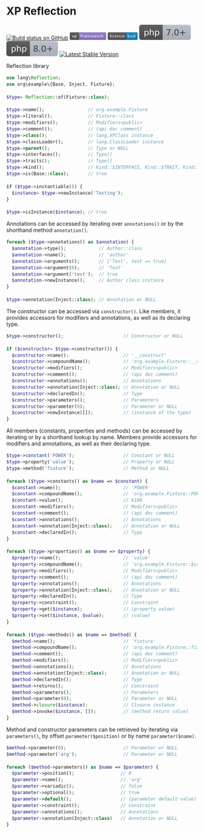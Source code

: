 XP Reflection
=============

[![Build status on GitHub](https://github.com/xp-framework/reflection/workflows/Tests/badge.svg)](https://github.com/xp-framework/reflection/actions)
[![XP Framework Module](https://raw.githubusercontent.com/xp-framework/web/master/static/xp-framework-badge.png)](https://github.com/xp-framework/core)
[![BSD Licence](https://raw.githubusercontent.com/xp-framework/web/master/static/licence-bsd.png)](https://github.com/xp-framework/core/blob/master/LICENCE.md)
[![Requires PHP 7.0+](https://raw.githubusercontent.com/xp-framework/web/master/static/php-7_0plus.svg)](http://php.net/)
[![Supports PHP 8.0+](https://raw.githubusercontent.com/xp-framework/web/master/static/php-8_0plus.svg)](http://php.net/)
[![Latest Stable Version](https://poser.pugx.org/xp-framework/reflection/version.png)](https://packagist.org/packages/xp-framework/reflection)

Reflection library

```php
use lang\Reflection;
use org\example\{Base, Inject, Fixture};

$type= Reflection::of(Fixture::class);

$type->name();                // org.example.Fixture
$type->literal();             // Fixture::class
$type->modifiers();           // Modifiers<public>
$type->comment();             // (api doc comment)
$type->class();               // lang.XPClass instance
$type->classLoader();         // lang.ClassLoader instance
$type->parent();              // Type or NULL
$type->interfaces();          // Type[]
$type->traits();              // Type[]
$type->kind();                // Kind::$INTERFACE, Kind::$TRAIT, Kind::$CLASS, Kind::$ENUM
$type->is(Base::class);       // true

if ($type->instantiable()) {
  $instance= $type->newInstance('Testing');
}

$type->isInstance($instance); // true
```

Annotations can be accessed by iterating over `annotations()` or by the shorthand method `annotation()`.

```php
foreach ($type->annotations() as $annotation) {
  $annotation->type();            // Author::class
  $annotation->name();            // 'author'
  $annotation->arguments();       // ['Test', test => true]
  $annotation->argument(0);       // 'Test'
  $annotation->argument('test');  // true
  $annotation->newInstance();     // Author class instance
}

$type->annotation(Inject::class); // Annotation or NULL
```

The constructor can be accessed via `constructor()`. Like members, it provides accessors for modifiers and annotations, as well as its declaring type.

```php
$type->constructor();                      // Constructor or NULL

if ($constructor= $type->constructor()) {
  $constructor->name();                    // '__construct'
  $constructor->compoundName();            // 'org.example.Fixture::__construct()'
  $constructor->modifiers();               // Modifiers<public>
  $constructor->comment();                 // (api doc comment)
  $constructor->annotations();             // Annotations
  $constructor->annotation(Inject::class); // Annotation or NULL
  $constructor->declaredIn();              // Type
  $constructor->parameters();              // Parameters
  $constructor->parameter(0);              // Parameter or NULL
  $constructor->newInstance([]);           // (instance of the type)
}
```

All members (constants, properties and methods) can be accessed by iterating or by a shorthand lookup by name. Members provide accessors for modifiers and annotations, as well as their declaring type.

```php
$type->constant('POWER');                  // Constant or NULL
$type->property('value');                  // Property or NULL
$type->method('fixture');                  // Method or NULL

foreach ($type->constants() as $name => $constant) {
  $constant->name();                       // 'POWER'
  $constant->compoundName();               // 'org.example.Fixture::POWER'
  $constant->value();                      // 6100
  $constant->modifiers();                  // Modifiers<public>
  $constant->comment();                    // (api doc comment)
  $constant->annotations();                // Annotations
  $constant->annotation(Inject::class);    // Annotation or NULL
  $constant->declaredIn();                 // Type
}

foreach ($type->properties() as $name => $property) {
  $property->name();                       // 'value'
  $property->compoundName();               // 'org.example.Fixture::$value'
  $property->modifiers();                  // Modifiers<public>
  $property->comment();                    // (api doc comment)
  $property->annotations();                // Annotations
  $property->annotation(Inject::class);    // Annotation or NULL
  $property->declaredIn();                 // Type
  $property->constraint();                 // Constraint
  $property->get($instance);               // (property value)
  $property->set($instance, $value);       // (value)
}

foreach ($type->methods() as $name => $method) {
  $method->name();                         // 'fixture'
  $method->compoundName();                 // 'org.example.Fixture::fixture()'
  $method->comment();                      // (api doc comment)
  $method->modifiers();                    // Modifiers<public>
  $method->annotations();                  // Annotations
  $method->annotation(Inject::class);      // Annotation or NULL
  $method->declaredIn();                   // Type
  $method->returns();                      // Constraint
  $method->parameters();                   // Parameters
  $method->parameter(0);                   // Parameter or NULL
  $method->closure($instance);             // Closure instance
  $method->invoke($instance, []);          // (method return value)
}
```

Method and constructor parameters can be retrieved by iterating via `parameters()`, by offset `parameter($position)` or by name `parameter($name)`.

```php
$method->parameter(0);                     // Parameter or NULL
$method->parameter('arg');                 // Parameter or NULL

foreach ($method->parameters() as $name => $parameter) {
  $parameter->position();                 // 0
  $parameter->name();                     // 'arg'
  $parameter->variadic();                 // false
  $parameter->optional();                 // true
  $parameter->default();                  // (parameter default value)
  $parameter->constraint();               // Constraint
  $parameter->annotations();              // Annotations
  $parameter->annotation(Inject::class)   // Annotation or NULL
}
```
